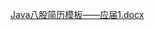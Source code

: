 [Java八股简历模板——应届1.docx](https://www.yuque.com/attachments/yuque/0/2024/docx/5378072/1716303840558-40d350a5-7144-474e-9a79-8847861224ad.docx)

